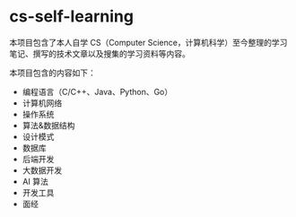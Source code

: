 # cs-self-learning
本项目包含了本人自学 CS（Computer Science，计算机科学）至今整理的学习笔记、撰写的技术文章以及搜集的学习资料等内容。

本项目包含的内容如下：

- 编程语言（C/C++、Java、Python、Go）
- 计算机网络
- 操作系统
- 算法&数据结构
- 设计模式
- 数据库
- 后端开发
- 大数据开发
- AI 算法
- 开发工具
- 面经
